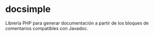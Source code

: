 # docsimple
 Librería PHP para generar documentación a partir de los bloques de comentarios compatibles con Javadoc.
